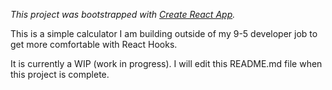 *This project was bootstrapped with [Create React App](https://github.com/facebook/create-react-app).*

This is a simple calculator I am building outside of my 9-5 developer job to get more comfortable with React Hooks.

It is currently a WIP (work in progress). I will edit this README.md file when this project is complete.